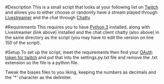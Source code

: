 #Description
  This is a small script that looks at your following list on [Twitch](twitch.tv) and allows you to either choose or randomly have a stream played through [Livestreamer](http://docs.livestreamer.io) and the chat through [Chatty](http://chatty.github.io/)

#Requirements
  This requires you to have [Python 3](https://www.python.org/downloads/) installed, along with Livestreamer (link above) installed and the chat client chatty (also above) in the same directory as the script (you may have to edit the version on line 150 of the script).

#Setup
  To set up the script, meet the requirements then find your [OAuth token for twitch](http://www.twitchapps.com/tmi/) and put that into the settings.py.txt file and remove the .txt extension so the file is a python file.

  Tweak the biases files to you liking, keeping the numbers as decimals and the '\*' character as the delimiter. 
